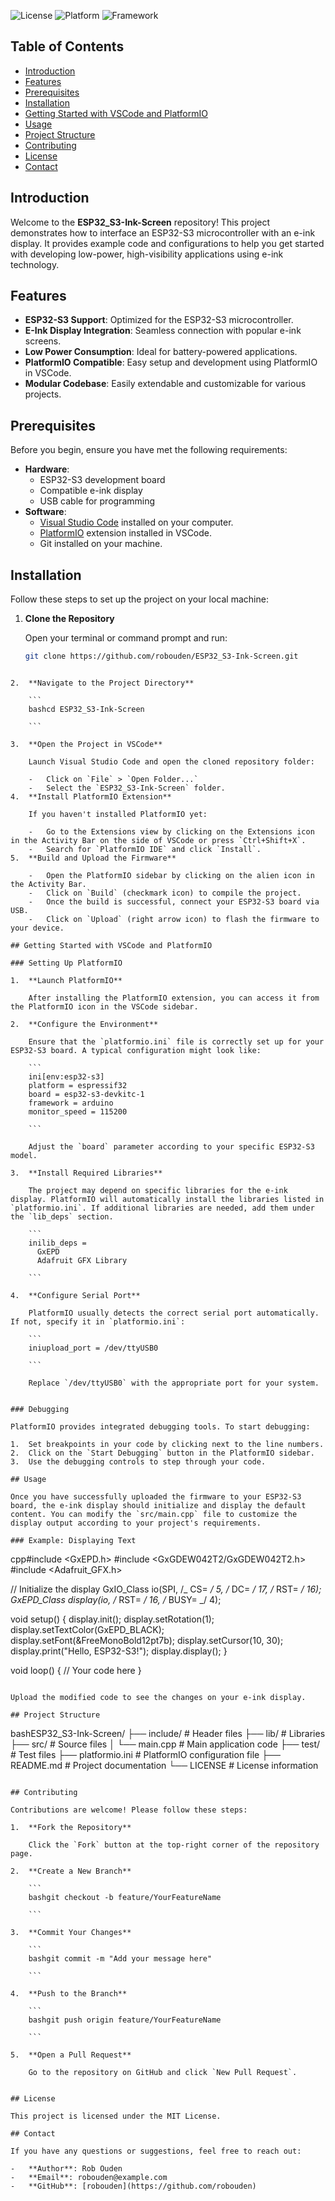 ![License](https://img.shields.io/badge/license-MIT-blue.svg)
![Platform](https://img.shields.io/badge/platform-ESP32_S3-brightgreen.svg)
![Framework](https://img.shields.io/badge/framework-PlatformIO-blue.svg)

## Table of Contents

- [Introduction](#introduction)
- [Features](#features)
- [Prerequisites](#prerequisites)
- [Installation](#installation)
- [Getting Started with VSCode and PlatformIO](#getting-started-with-vscode-and-platformio)
- [Usage](#usage)
- [Project Structure](#project-structure)
- [Contributing](#contributing)
- [License](#license)
- [Contact](#contact)

## Introduction

Welcome to the **ESP32_S3-Ink-Screen** repository! This project demonstrates how to interface an ESP32-S3 microcontroller with an e-ink display. It provides example code and configurations to help you get started with developing low-power, high-visibility applications using e-ink technology.

## Features

- **ESP32-S3 Support**: Optimized for the ESP32-S3 microcontroller.
- **E-Ink Display Integration**: Seamless connection with popular e-ink screens.
- **Low Power Consumption**: Ideal for battery-powered applications.
- **PlatformIO Compatible**: Easy setup and development using PlatformIO in VSCode.
- **Modular Codebase**: Easily extendable and customizable for various projects.

## Prerequisites

Before you begin, ensure you have met the following requirements:

- **Hardware**:
  - ESP32-S3 development board
  - Compatible e-ink display
  - USB cable for programming
- **Software**:
  - [Visual Studio Code](https://code.visualstudio.com/) installed on your computer.
  - [PlatformIO](https://platformio.org/) extension installed in VSCode.
  - Git installed on your machine.

## Installation

Follow these steps to set up the project on your local machine:

1. **Clone the Repository**

   Open your terminal or command prompt and run:

   ```bash
   git clone https://github.com/robouden/ESP32_S3-Ink-Screen.git
   ```

````

2.  **Navigate to the Project Directory**

    ```
    bashcd ESP32_S3-Ink-Screen

    ```

3.  **Open the Project in VSCode**

    Launch Visual Studio Code and open the cloned repository folder:

    -   Click on `File` > `Open Folder...`
    -   Select the `ESP32_S3-Ink-Screen` folder.
4.  **Install PlatformIO Extension**

    If you haven't installed PlatformIO yet:

    -   Go to the Extensions view by clicking on the Extensions icon in the Activity Bar on the side of VSCode or press `Ctrl+Shift+X`.
    -   Search for `PlatformIO IDE` and click `Install`.
5.  **Build and Upload the Firmware**

    -   Open the PlatformIO sidebar by clicking on the alien icon in the Activity Bar.
    -   Click on `Build` (checkmark icon) to compile the project.
    -   Once the build is successful, connect your ESP32-S3 board via USB.
    -   Click on `Upload` (right arrow icon) to flash the firmware to your device.

## Getting Started with VSCode and PlatformIO

### Setting Up PlatformIO

1.  **Launch PlatformIO**

    After installing the PlatformIO extension, you can access it from the PlatformIO icon in the VSCode sidebar.

2.  **Configure the Environment**

    Ensure that the `platformio.ini` file is correctly set up for your ESP32-S3 board. A typical configuration might look like:

    ```
    ini[env:esp32-s3]
    platform = espressif32
    board = esp32-s3-devkitc-1
    framework = arduino
    monitor_speed = 115200

    ```

    Adjust the `board` parameter according to your specific ESP32-S3 model.

3.  **Install Required Libraries**

    The project may depend on specific libraries for the e-ink display. PlatformIO will automatically install the libraries listed in `platformio.ini`. If additional libraries are needed, add them under the `lib_deps` section.

    ```
    inilib_deps =
      GxEPD
      Adafruit GFX Library

    ```

4.  **Configure Serial Port**

    PlatformIO usually detects the correct serial port automatically. If not, specify it in `platformio.ini`:

    ```
    iniupload_port = /dev/ttyUSB0

    ```

    Replace `/dev/ttyUSB0` with the appropriate port for your system.


### Debugging

PlatformIO provides integrated debugging tools. To start debugging:

1.  Set breakpoints in your code by clicking next to the line numbers.
2.  Click on the `Start Debugging` button in the PlatformIO sidebar.
3.  Use the debugging controls to step through your code.

## Usage

Once you have successfully uploaded the firmware to your ESP32-S3 board, the e-ink display should initialize and display the default content. You can modify the `src/main.cpp` file to customize the display output according to your project's requirements.

### Example: Displaying Text

````

cpp#include <GxEPD.h>
#include <GxGDEW042T2/GxGDEW042T2.h>
#include <Adafruit_GFX.h>

// Initialize the display
GxIO_Class io(SPI, /_ CS= _/ 5, /_ DC= _/ 17, /_ RST= _/ 16);
GxEPD_Class display(io, /_ RST= _/ 16, /_ BUSY= _/ 4);

void setup() {
display.init();
display.setRotation(1);
display.setTextColor(GxEPD_BLACK);
display.setFont(&FreeMonoBold12pt7b);
display.setCursor(10, 30);
display.print("Hello, ESP32-S3!");
display.display();
}

void loop() {
// Your code here
}

```

Upload the modified code to see the changes on your e-ink display.

## Project Structure

```

bashESP32_S3-Ink-Screen/
├── include/ # Header files
├── lib/ # Libraries
├── src/ # Source files
│ └── main.cpp # Main application code
├── test/ # Test files
├── platformio.ini # PlatformIO configuration file
├── README.md # Project documentation
└── LICENSE # License information

````

## Contributing

Contributions are welcome! Please follow these steps:

1.  **Fork the Repository**

    Click the `Fork` button at the top-right corner of the repository page.

2.  **Create a New Branch**

    ```
    bashgit checkout -b feature/YourFeatureName

    ```

3.  **Commit Your Changes**

    ```
    bashgit commit -m "Add your message here"

    ```

4.  **Push to the Branch**

    ```
    bashgit push origin feature/YourFeatureName

    ```

5.  **Open a Pull Request**

    Go to the repository on GitHub and click `New Pull Request`.


## License

This project is licensed under the MIT License.

## Contact

If you have any questions or suggestions, feel free to reach out:

-   **Author**: Rob Ouden
-   **Email**: robouden@example.com
-   **GitHub**: [robouden](https://github.com/robouden)

````
